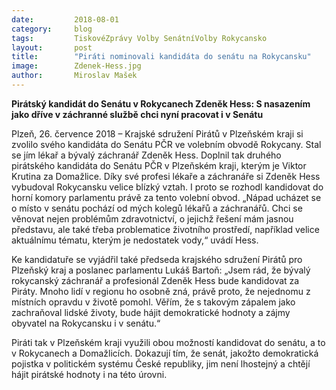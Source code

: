 ```yaml
---
date:         2018-08-01
category:     blog
tags:         TiskovéZprávy Volby SenátníVolby Rokycansko
layout:       post
title:        "Piráti nominovali kandidáta do senátu na Rokycansku" 
image:        Zdenek-Hess.jpg
author:       Miroslav Mašek
---
```


**Pirátský kandidát do Senátu v Rokycanech Zdeněk Hess: S nasazením jako dříve v záchranné službě chci nyní pracovat i v Senátu**

Plzeň, 26. července 2018 – Krajské sdružení Pirátů v Plzeňském kraji si zvolilo svého kandidáta do Senátu PČR ve volebním obvodě Rokycany. Stal se jím lékař a bývalý záchranář Zdeněk Hess. Doplnil tak druhého pirátského kandidáta do Senátu PČR v Plzeňském kraji, kterým je Viktor Krutina za Domažlice. 
Díky své profesi lékaře a záchranáře si Zdeněk Hess vybudoval Rokycansku velice blízký vztah. I proto se rozhodl kandidovat do horní komory parlamentu právě za tento volební obvod. „Nápad ucházet se o místo v senátu pochází od mých kolegů lékařů a záchranářů. Chci se věnovat nejen problémům zdravotnictví, o jejichž řešení mám jasnou představu, ale také třeba problematice životního prostředí, například velice aktuálnímu tématu, kterým je nedostatek vody,“ uvádí Hess. 

Ke kandidatuře se vyjádřil také předseda krajského sdružení Pirátů pro Plzeňský kraj a poslanec parlamentu Lukáš Bartoň: „Jsem rád, že bývalý rokycanský záchranář a profesionál Zdeněk Hess bude kandidovat za Piráty. Mnoho lidí v regionu ho osobně zná, právě proto, že nejednomu z místních opravdu v životě pomohl. Věřím, že s takovým zápalem jako zachraňoval lidské životy, bude hájit demokratické hodnoty a zájmy obyvatel na Rokycansku i v senátu.“

Piráti tak v Plzeňském kraji využili obou možností kandidovat do senátu, a to v Rokycanech a Domažlicích. Dokazují tím, že senát, jakožto demokratická pojistka v politickém systému České republiky, jim není lhostejný a chtějí hájit pirátské hodnoty i na této úrovni. 
